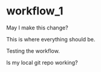# workflow_1

May I make this change?

This is where everything should be. 

Testing the workflow. 

Is my local git repo working?
